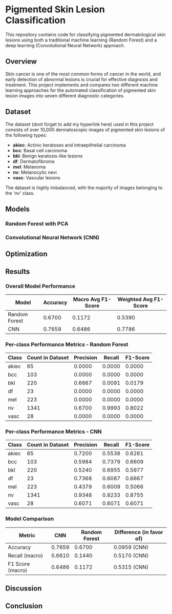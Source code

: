 # Pigmented Skin Lesion Classification

This repository contains code for classifying pigmented dermatological skin lesions using both a traditional machine learning (Random Forest) and a deep learning (Convolutional Neural Network) approach.

## Overview

Skin cancer is one of the most common forms of cancer in the world, and early detection of abnormal lesions is crucial for effective diagnosis and treatment. This project implements and compares two different machine learning approaches for the automated classification of pigmented skin lesion images into seven different diagnostic categories.

## Dataset

The dataset (dont forget to add my hyperlink here) used in this project consists of over 10,000 dermatoscopic images of pigmented skin lesions of the following types:
- **akiec**: Actinic keratoses and intraepithelial carcinoma
- **bcc**: Basal cell carcinoma
- **bkl**: Benign keratosis-like lesions
- **df**: Dermatofibroma
- **mel**: Melanoma
- **nv**: Melanocytic nevi
- **vasc**: Vascular lesions

The dataset is highly imbalanced, with the majority of images belonging to the 'nv' class.

## Models

### Random Forest with PCA

### Convolutional Neural Network (CNN)


## Optimization

## Results

### Overall Model Performance

| Model | Accuracy | Macro Avg F1-Score | Weighted Avg F1-Score |
|-------|----------|-------------------|----------------------|
| Random Forest | 0.6700 | 0.1172 | 0.5390 |
| CNN   | 0.7659 | 0.6486 | 0.7786 |

### Per-class Performance Metrics - Random Forest

| Class | Count in Dataset | Precision | Recall | F1-Score |
|-------|-----------------|-----------|--------|----------|
| akiec | 65 | 0.0000 | 0.0000 | 0.0000 |
| bcc   | 103 | 0.0000 | 0.0000 | 0.0000 |
| bkl   | 220 | 0.6667 | 0.0091 | 0.0179 |
| df    | 23 | 0.0000 | 0.0000 | 0.0000 |
| mel   | 223 | 0.0000 | 0.0000 | 0.0000 |
| nv    | 1341 | 0.6700 | 0.9993 | 0.8022 |
| vasc  | 28 | 0.0000 | 0.0000 | 0.0000 |

### Per-class Performance Metrics - CNN

| Class | Count in Dataset | Precision | Recall | F1-Score |
|-------|-----------------|-----------|--------|----------|
| akiec | 65 | 0.7200 | 0.5538 | 0.6261 |
| bcc   | 103 | 0.5984 | 0.7379 | 0.6609 |
| bkl   | 220 | 0.5240 | 0.6955 | 0.5977 |
| df    | 23 | 0.7368 | 0.6087 | 0.6667 |
| mel   | 223 | 0.4379 | 0.6009 | 0.5066 |
| nv    | 1341 | 0.9348 | 0.8233 | 0.8755 |
| vasc  | 28 | 0.6071 | 0.6071 | 0.6071 |

### Model Comparison

| Metric | CNN | Random Forest | Difference (in favor of) |
|--------|-----|---------------|--------------------------|
| Accuracy | 0.7659 | 0.6700 | 0.0959 (CNN) |
| Recall (macro) | 0.6610 | 0.1440 | 0.5170 (CNN) |
| F1 Score (macro) | 0.6486 | 0.1172 | 0.5315 (CNN) |

## Discussion

## Conclusion
